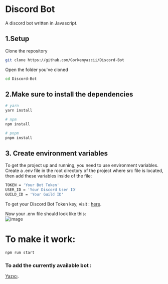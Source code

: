 # Discord Bot

A discord bot written in Javascript.

## 1.Setup

Clone the repository

```bash
git clone https://github.com/Gorkemyazcii/Discord-Bot
```

Open the folder you've cloned

```bash
cd Discord-Bot
```

## 2.Make sure to install the dependencies

```bash
# yarn
yarn install

# npm
npm install

# pnpm
pnpm install
```
## 3. Create environment variables

To get the project up and running, you need to use environment variables. Create a .env file in the root directory of the project where src file  is located, then add these variables inside of the file:

```bash
TOKEN = 'Your Bot Token'
USER_ID = 'Your Discord User ID'
GUILD_ID = 'Your Guild ID'
```

To get your Discord Bot Token key, visit :  [here](https://discord.com/developers/applications). <br>

Now your .env file should look like this: <br>
![image](https://github.com/Gorkemyazcii/Discord-Bot/assets/123131846/965c1010-3c23-4b72-8fb1-7d90b756bb0e)


# To make it work:

```bash
npm run start
```

### To add the currently available bot : 
[Yazıcı](https://discord.com/api/oauth2/authorize?client_id=1180819847219773561&permissions=8&scope=applications.commands+bot).
